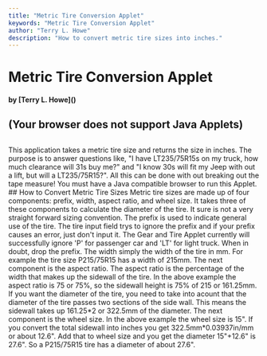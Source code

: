 ```yaml
---
title: "Metric Tire Conversion Applet"
keywords: "Metric Tire Conversion Applet"
author: "Terry L. Howe"
description: "How to convert metric tire sizes into inches."
---
```


# Metric Tire Conversion Applet
<H4>by [Terry L. Howe]()</H4>
<APPLET CODE="ConvTireMain.class" WIDTH=400 HEIGHT=100 BORDER="3">
<H2>(Your browser does not support Java Applets)<H2>
</APPLET>
This application takes a metric tire size and returns the
size in inches.  The purpose is to answer questions like, "I have
LT235/75R15s on my truck, how much clearance will 31s buy me?" and
"I know 30s will fit my Jeep with out a lift, but will a LT235/75R15?".
All this can be done with out breaking out the tape measure!  You must
have a Java compatible browser to run this Applet.
## How to Convert Metric Tire Sizes
Metric tire sizes are made up of four components: prefix, width, aspect
ratio, and wheel size.  It takes three of these components to calculate
the diameter of the tire.  It sure is not a very straight forward sizing
convention.
The prefix is used to indicate general use of the tire.  The
tire input field trys to ignore the prefix and if your prefix causes an
error, just don't input it.  The Gear and Tire Applet currently will
successfully ignore 'P' for passenger car and 'LT' for light truck.  When
in doubt, drop the prefix.
The width simply the width of the tire in mm.  For example the tire size
P215/75R15 has a width of 215mm.
The next component is the aspect ratio.  The aspect ratio is the percentage
of the width that makes up the sidewall of the tire.  In the above example
the aspect ratio is 75 or 75%, so the sidewall height is 75% of 215 or
161.25mm.  If you want the diameter of the tire, you need to take into
acount that the diameter of the tire passes two sections of the side wall.
This means the sidewall takes up 161.25*2 or 322.5mm of the diameter.
The next component is the wheel size.  In the above example the wheel size
is 15".  If you convert the total sidewall into inches you get
322.5mm*0.03937in/mm or about 12.6".  Add that to wheel size and you get the
diameter 15"+12.6" is 27.6".  So a P215/75R15 tire has a diameter of about
27.6".